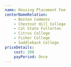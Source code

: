 ```yaml
---
name: Housing Placement Fee
centerNameRelation:
    - Boston Commons
    - Chestnut Hill College
    - Cal State Fullerton
    - Citrus College
    - Fisher College
    - Saddleback College
priceDetails:
    cost: 200
    payPeriod: Once
---
```

